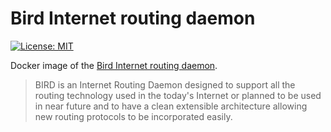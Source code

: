 # Bird Internet routing daemon
[![License: MIT](https://img.shields.io/badge/License-MIT-yellow.svg)](https://raw.githubusercontent.com/globocom/bird-routing/master/LICENSE)


Docker image of the [Bird Internet routing daemon](http://bird.network.cz/).

> BIRD is an Internet Routing Daemon designed to support all the routing technology used in the today's Internet or planned to be used in near future and to have a clean extensible architecture allowing new routing protocols to be incorporated easily.
